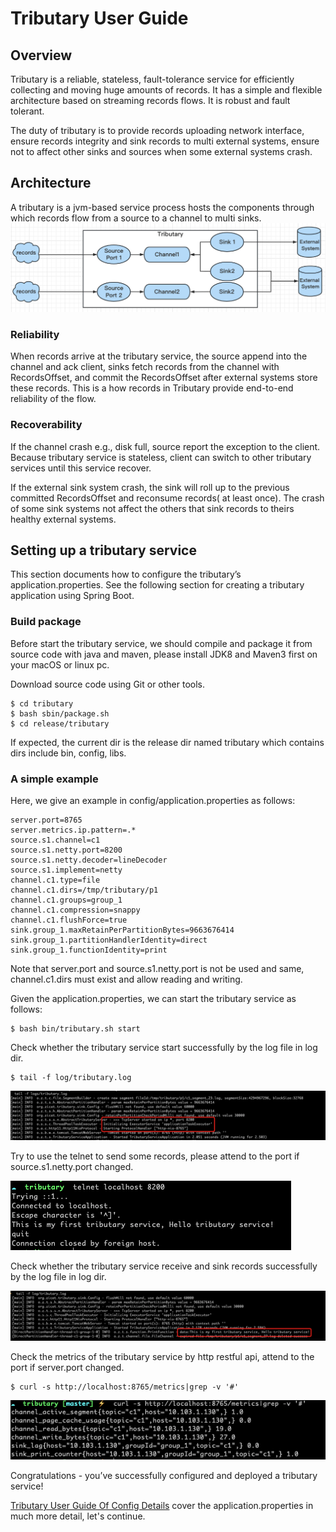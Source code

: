 # Tributary User Guide

## Overview

Tributary is a reliable, stateless, fault-tolerance service for efficiently collecting and moving huge amounts of
records. It has a simple and flexible architecture based on streaming records flows. It is robust and fault tolerant.

The duty of tributary is to provide records uploading network interface, ensure records integrity and sink records to
multi external systems, ensure not to affect other sinks and sources when some external systems crash.

## Architecture

A tributary is a jvm-based service process hosts the components through which records flow from a source to a channel to
multi sinks.
![image](picture/tributary.png)

### Reliability

When records arrive at the tributary service, the source append into the channel and ack client, sinks fetch records
from the channel with RecordsOffset, and commit the RecordsOffset after external systems store these records. This is a
how records in Tributary provide end-to-end reliability of the flow.

### Recoverability

If the channel crash e.g., disk full, source report the exception to the client. Because tributary service is stateless,
client can switch to other tributary services until this service recover.

If the external sink system crash, the sink will roll up to the previous committed RecordsOffset and reconsume records(
at least once). The crash of some sink systems not affect the others that sink records to theirs healthy external
systems.

## Setting up a tributary service

This section documents how to configure the tributary’s application.properties. See the following section for creating a
tributary application using Spring Boot.

### Build package

Before start the tributary service, we should compile and package it from source code with java and maven, please
install JDK8 and Maven3 first on your macOS or linux pc.

Download source code using Git or other tools.

```shell
$ cd tributary
$ bash sbin/package.sh
$ cd release/tributary  
``` 

If expected, the current dir is the release dir named tributary which contains dirs include bin, config, libs.

### A simple example

Here, we give an example in config/application.properties as follows:

```properties
server.port=8765
server.metrics.ip.pattern=.*
source.s1.channel=c1
source.s1.netty.port=8200
source.s1.netty.decoder=lineDecoder
source.s1.implement=netty
channel.c1.type=file
channel.c1.dirs=/tmp/tributary/p1
channel.c1.groups=group_1
channel.c1.compression=snappy
channel.c1.flushForce=true
sink.group_1.maxRetainPerPartitionBytes=9663676414
sink.group_1.partitionHandlerIdentity=direct
sink.group_1.functionIdentity=print
```

Note that server.port and source.s1.netty.port is not be used and same, channel.c1.dirs must exist and allow reading and
writing.

Given the application.properties, we can start the tributary service as follows:

```shell
$ bash bin/tributary.sh start
```

Check whether the tributary service start successfully by the log file in log dir.

```shell
$ tail -f log/tributary.log
```

![image](picture/start_success_log.png)

Try to use the telnet to send some records, please attend to the port if source.s1.netty.port changed.

![image](picture/telnet_client.png)

Check whether the tributary service receive and sink records successfully by the log file in log dir.

![image](picture/receive_success_log.png)

Check the metrics of the tributary service by http restful api, attend to the port if server.port changed.

```shell
$ curl -s http://localhost:8765/metrics|grep -v '#'
```

![image](picture/metrics_url.png)

Congratulations - you’ve successfully configured and deployed a tributary service!

[Tributary User Guide Of Config Details](user_guide_config_detail.md) cover the application.properties in much more
detail, let's continue.
